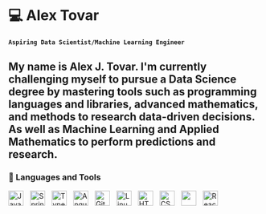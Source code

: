 # 💻 Alex Tovar

**`Aspiring Data Scientist/Machine Learning Engineer`**

My name is Alex J. Tovar. I'm currently challenging myself to pursue a Data Science degree by mastering tools such as programming languages and libraries, advanced mathematics, and methods to research data-driven decisions. As well as Machine Learning and Applied Mathematics to perform predictions and research.
------------------------------------------------------------------------

### 🧰 Languages and Tools

<img src="https://cdn.jsdelivr.net/gh/devicons/devicon@latest/icons/mysql/mysql-original.svg" alt="Java" align="left" width="30px" style="padding-right:10px;"/>
<img src="https://cdn.jsdelivr.net/gh/devicons/devicon@latest/icons/java/java-original-wordmark.svg" alt="Spring" align="left" width="30px" style="padding-right:10px;"/> 
<img src="https://cdn.jsdelivr.net/gh/devicons/devicon@latest/icons/rstudio/rstudio-original.svg" alt="TypeScript" align="left" width="30px" style="padding-right:10px;"/> 
<img src="https://cdn.jsdelivr.net/gh/devicons/devicon@latest/icons/r/r-original.svg" alt="Angular" align="left" width="30px" style="padding-right:10px;"/> 
<img src="https://cdn.jsdelivr.net/gh/devicons/devicon@latest/icons/python/python-original-wordmark.svg" alt="Git" align="left" width="30px" style="padding-right:10px;"/> 
<img src="https://cdn.jsdelivr.net/gh/devicons/devicon@latest/icons/tensorflow/tensorflow-original-wordmark.svg" alt="Linux" align="left" width="30px" style="padding-right:10px;"/> 
<img src="https://cdn.jsdelivr.net/gh/devicons/devicon@latest/icons/scikitlearn/scikitlearn-original.svg" alt="HTML" align="left" width="30px" style="padding-right:10px;"/> 
<img src="https://cdn.jsdelivr.net/gh/devicons/devicon@latest/icons/kaggle/kaggle-original-wordmark.svg" alt="CSS" align="left" width="30px" style="padding-right:10px;"/> 
<img src="https://cdn.jsdelivr.net/gh/devicons/devicon@latest/icons/git/git-original.svgt" align="left" width="30px" style="padding-right:10px;"/> 
<img src="https://cdn.jsdelivr.net/gh/devicons/devicon@latest/icons/github/github-original.svg" alt="React" align="left" width="30px" style="padding-right:10px;"/> 


          

